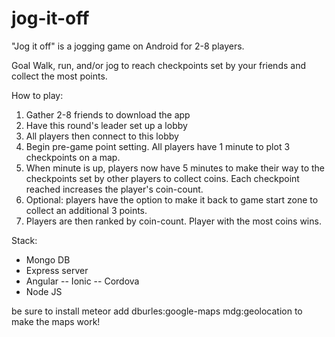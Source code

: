 # jog-it-off

"Jog it off" is a jogging game on Android for 2-8 players.

Goal
Walk, run, and/or jog to reach checkpoints set by your friends and collect the most
points.

How to play:
1) Gather 2-8 friends to download the app
2) Have this round's leader set up a lobby
3) All players then connect to this lobby
4) Begin pre-game point setting. All players have 1 minute to plot 3 checkpoints on a map.
5) When minute is up, players now have 5 minutes to make their way to the checkpoints set by other players to collect coins. Each checkpoint reached increases the player's coin-count.
6) Optional: players have the option to make it back to game start zone to collect an additional 3 points.
7) Players are then ranked by coin-count. Player with the most coins wins.

Stack:
- Mongo DB
- Express server
- Angular
-- Ionic
-- Cordova
- Node JS


be sure to install meteor add dburles:google-maps mdg:geolocation to make the maps work!